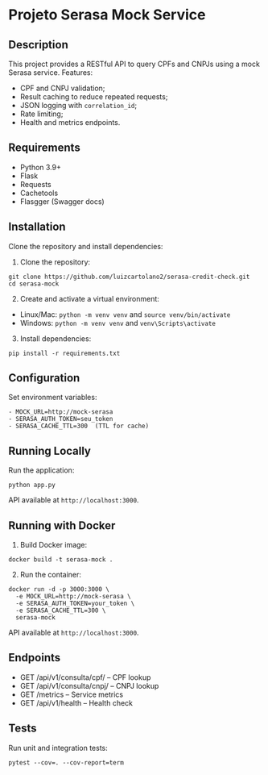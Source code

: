 # Projeto Serasa Mock Service

## Description
This project provides a RESTful API to query CPFs and CNPJs using a mock Serasa service. Features:
- CPF and CNPJ validation;
- Result caching to reduce repeated requests;
- JSON logging with `correlation_id`;
- Rate limiting;
- Health and metrics endpoints.

## Requirements
- Python 3.9+
- Flask
- Requests
- Cachetools
- Flasgger (Swagger docs)

## Installation
Clone the repository and install dependencies:

1. Clone the repository:
```shell
git clone https://github.com/luizcartolano2/serasa-credit-check.git
cd serasa-mock
```

2. Create and activate a virtual environment:
- Linux/Mac: `python -m venv venv` and `source venv/bin/activate`
- Windows: `python -m venv venv` and `venv\Scripts\activate`

3. Install dependencies:
```shell
pip install -r requirements.txt
```

## Configuration
Set environment variables:
```shell
- MOCK_URL=http://mock-serasa
- SERASA_AUTH_TOKEN=seu_token
- SERASA_CACHE_TTL=300  (TTL for cache)
```

## Running Locally
Run the application:
```shell
python app.py
```

API available at `http://localhost:3000`.

## Running with Docker
1. Build Docker image:
```shell
docker build -t serasa-mock .
```

2. Run the container:
```shell
docker run -d -p 3000:3000 \
  -e MOCK_URL=http://mock-serasa \
  -e SERASA_AUTH_TOKEN=your_token \
  -e SERASA_CACHE_TTL=300 \
  serasa-mock
```

API available at `http://localhost:3000`.

## Endpoints
- GET /api/v1/consulta/cpf/<cpf> – CPF lookup
- GET /api/v1/consulta/cnpj/<cnpj> – CNPJ lookup
- GET /metrics – Service metrics
- GET /api/v1/health – Health check

## Tests
Run unit and integration tests:
```shell
pytest --cov=. --cov-report=term
```